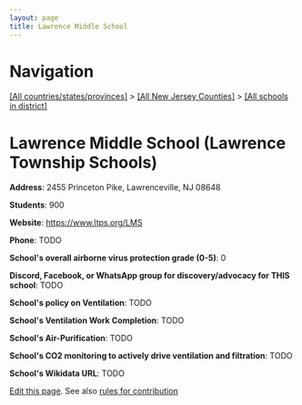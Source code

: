 ```yaml
---
layout: page
title: Lawrence Middle School
---
```

# Navigation

[[All countries/states/provinces]](../../..) > [[All New Jersey Counties]](../..) > [[All schools in district]](..)

# Lawrence Middle School (Lawrence Township Schools)

**Address**: 2455 Princeton Pike, Lawrenceville, NJ 08648

**Students**: 900

**Website**: <https://www.ltps.org/LMS>

**Phone**: TODO

**School's overall airborne virus protection grade (0-5)**: 0

**Discord, Facebook, or WhatsApp group for discovery/advocacy for THIS school**: TODO

**School's policy on Ventilation**: TODO

**School's Ventilation Work Completion**: TODO

**School's Air-Purification**: TODO

**School's CO2 monitoring to actively drive ventilation and filtration**: TODO

**School's Wikidata URL**: TODO


[Edit this page](https://github.com/ventilate-schools/NJ/edit/main/./Lawrence_Township_Schools/Lawrence_Middle_School.md). See also [rules for contribution](../../../contribution-rules/)